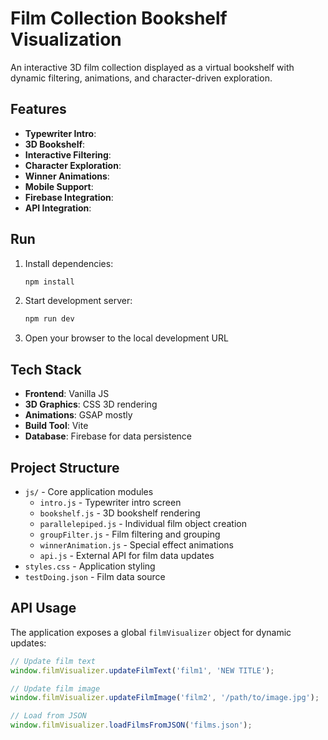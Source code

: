 # Film Collection Bookshelf Visualization

An interactive 3D film collection displayed as a virtual bookshelf with dynamic filtering, animations, and character-driven exploration.

## Features

- **Typewriter Intro**: 
- **3D Bookshelf**: 
- **Interactive Filtering**:
- **Character Exploration**:
- **Winner Animations**:
- **Mobile Support**: 
- **Firebase Integration**:
- **API Integration**: 

## Run

1. Install dependencies:
   ```bash
   npm install
   ```

2. Start development server:
   ```bash
   npm run dev
   ```

3. Open your browser to the local development URL

## Tech Stack

- **Frontend**: Vanilla JS 
- **3D Graphics**: CSS 3D rendering
- **Animations**: GSAP mostly
- **Build Tool**: Vite
- **Database**: Firebase for data persistence

## Project Structure

- `js/` - Core application modules
  - `intro.js` - Typewriter intro screen
  - `bookshelf.js` - 3D bookshelf rendering
  - `parallelepiped.js` - Individual film object creation
  - `groupFilter.js` - Film filtering and grouping
  - `winnerAnimation.js` - Special effect animations
  - `api.js` - External API for film data updates
- `styles.css` - Application styling
- `testDoing.json` - Film data source

## API Usage

The application exposes a global `filmVisualizer` object for dynamic updates:

```javascript
// Update film text
window.filmVisualizer.updateFilmText('film1', 'NEW TITLE');

// Update film image  
window.filmVisualizer.updateFilmImage('film2', '/path/to/image.jpg');

// Load from JSON
window.filmVisualizer.loadFilmsFromJSON('films.json');
```